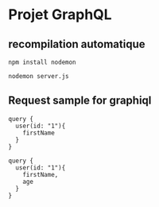 # Projet GraphQL

## recompilation automatique

``` 
npm install nodemon

nodemon server.js
```

## Request sample for **graphiql**

```
query {
  user(id: "1"){
    firstName
  }
}
```

```
query {
  user(id: "1"){
    firstName,
    age
  }
}
```

